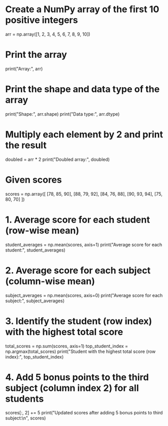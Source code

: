 # Create a NumPy array of the first 10 positive integers
arr = np.array([1, 2, 3, 4, 5, 6, 7, 8, 9, 10])

# Print the array
print("Array:", arr)

# Print the shape and data type of the array
print("Shape:", arr.shape)
print("Data type:", arr.dtype)

# Multiply each element by 2 and print the result
doubled = arr * 2
print("Doubled array:", doubled)

# Given scores
scores = np.array([
    [78, 85, 90],
    [88, 79, 92],
    [84, 76, 88],
    [90, 93, 94],
    [75, 80, 70]
])

# 1. Average score for each student (row-wise mean)
student_averages = np.mean(scores, axis=1)
print("Average score for each student:", student_averages)

# 2. Average score for each subject (column-wise mean)
subject_averages = np.mean(scores, axis=0)
print("Average score for each subject:", subject_averages)

# 3. Identify the student (row index) with the highest total score
total_scores = np.sum(scores, axis=1)
top_student_index = np.argmax(total_scores)
print("Student with the highest total score (row index):", top_student_index)

# 4. Add 5 bonus points to the third subject (column index 2) for all students
scores[:, 2] += 5
print("Updated scores after adding 5 bonus points to third subject:\n", scores)
